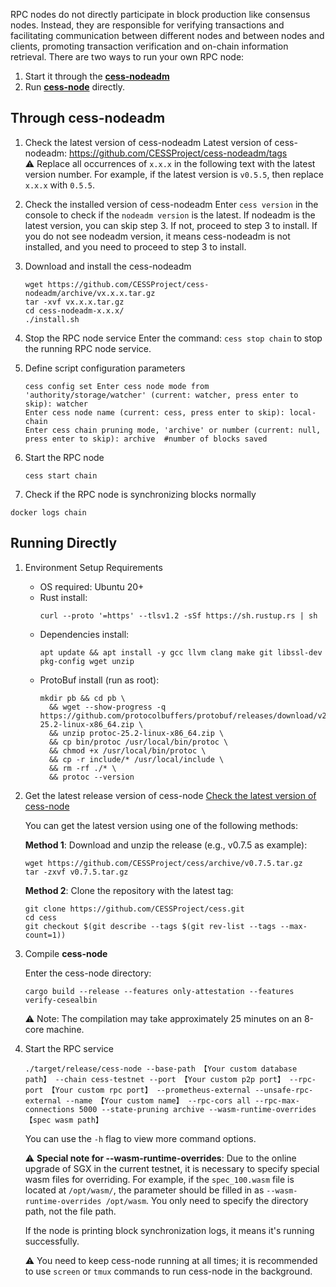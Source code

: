 RPC nodes do not directly participate in block production like consensus nodes. Instead, they are responsible for verifying transactions and facilitating communication between different nodes and between nodes and clients, promoting transaction verification and on-chain information retrieval. There are two ways to run your own RPC node:

1. Start it through the [**cess-nodeadm**](https://github.com/CESSProject/cess-nodeadm)
2. Run [**cess-node**](https://github.com/CESSProject/cess) directly.

## Through cess-nodeadm

1. Check the latest version of cess-nodeadm
   Latest version of cess-nodeadm: <https://github.com/CESSProject/cess-nodeadm/tags><br/>
   ⚠️ Replace all occurrences of `x.x.x` in the following text with the latest version number. For example, if the latest version is `v0.5.5`, then replace `x.x.x` with `0.5.5`.

2. Check the installed version of cess-nodeadm
   Enter `cess version` in the console to check if the `nodeadm version` is the latest.
   If nodeadm is the latest version, you can skip step 3. If not, proceed to step 3 to install. If you do not see nodeadm version, it means cess-nodeadm is not installed, and you need to proceed to step 3 to install.

3. Download and install the cess-nodeadm
   ```shell
   wget https://github.com/CESSProject/cess-nodeadm/archive/vx.x.x.tar.gz
   tar -xvf vx.x.x.tar.gz
   cd cess-nodeadm-x.x.x/
   ./install.sh
   ```

4. Stop the RPC node service
   Enter the command: `cess stop chain` to stop the running RPC node service.

5. Define script configuration parameters
   ```shell
   cess config set Enter cess node mode from 'authority/storage/watcher' (current: watcher, press enter to skip): watcher
   Enter cess node name (current: cess, press enter to skip): local-chain
   Enter cess chain pruning mode, 'archive' or number (current: null, press enter to skip): archive  #number of blocks saved
   ```

6. Start the RPC node
   ```shell
   cess start chain
   ```

7. Check if the RPC node is synchronizing blocks normally
  ```shell
  docker logs chain
  ```

## Running Directly

1. Environment Setup Requirements
   - OS required: Ubuntu 20+
   - Rust install: 
     ```shell
     curl --proto '=https' --tlsv1.2 -sSf https://sh.rustup.rs | sh
     ```
   - Dependencies install: 
     ```shell
     apt update && apt install -y gcc llvm clang make git libssl-dev pkg-config wget unzip
     ```
   - ProtoBuf install (run as root): 
     ```shell
     mkdir pb && cd pb \
       && wget --show-progress -q https://github.com/protocolbuffers/protobuf/releases/download/v25.2/protoc-25.2-linux-x86_64.zip \
       && unzip protoc-25.2-linux-x86_64.zip \
       && cp bin/protoc /usr/local/bin/protoc \
       && chmod +x /usr/local/bin/protoc \
       && cp -r include/* /usr/local/include \
       && rm -rf ./* \
       && protoc --version
     ```

2. Get the latest release version of cess-node
   [Check the latest version of cess-node](https://github.com/CESSProject/cess/tags)

   You can get the latest version using one of the following methods:

   **Method 1**: Download and unzip the release (e.g., v0.7.5 as example):
   ```shell
   wget https://github.com/CESSProject/cess/archive/v0.7.5.tar.gz
   tar -zxvf v0.7.5.tar.gz
   ```

   **Method 2**: Clone the repository with the latest tag:
   ```shell
   git clone https://github.com/CESSProject/cess.git
   cd cess
   git checkout $(git describe --tags $(git rev-list --tags --max-count=1))
   ```

3. Compile **cess-node**

   Enter the cess-node directory:
   ```shell
   cargo build --release --features only-attestation --features verify-cesealbin
   ```

   ⚠️ Note: The compilation may take approximately 25 minutes on an 8-core machine.

4. Start the RPC service
   ```shell
   ./target/release/cess-node --base-path 【Your custom database path】 --chain cess-testnet --port 【Your custom p2p port】 --rpc-port 【Your custom rpc port】 --prometheus-external --unsafe-rpc-external --name 【Your custom name】 --rpc-cors all --rpc-max-connections 5000 --state-pruning archive --wasm-runtime-overrides 【spec wasm path】
   ```

   You can use the `-h` flag to view more command options.

   ⚠️ **Special note for --wasm-runtime-overrides**: Due to the online upgrade of SGX in the current testnet, it is necessary to specify special wasm files for overriding. For example, if the `spec_100.wasm` file is located at `/opt/wasm/`, the parameter should be filled in as `--wasm-runtime-overrides /opt/wasm`. You only need to specify the directory path, not the file path.

   If the node is printing block synchronization logs, it means it's running successfully.

   ⚠️ You need to keep cess-node running at all times; it is recommended to use `screen` or `tmux` commands to run cess-node in the background.
